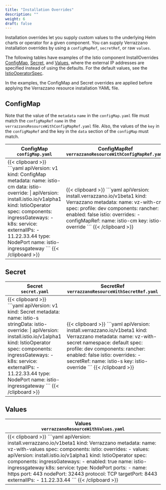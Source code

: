 ```yaml
---
title: "Installation Overrides"
description: ""
weight: 6
draft: false
---
```


Installation overrides let you supply custom values to the underlying Helm charts or operator for a given component.
You can supply Verrazzano installation overrides by using a `configMapRef`, `secretRef`, or raw `values`.

The following tables have examples of the Istio component InstallOverrides [ConfigMap](#configmap), [Secret](#secret), and [Values](#values), where the external IP addresses are specified instead of using the defaults. For the default values, see the [IstioOperatorSpec](https://istio.io/v1.13/docs/reference/config/istio.operator.v1alpha1/#IstioOperatorSpec).

In the examples, the ConfigMap and Secret overrides are applied before applying the Verrazzano resource installation YAML file.

## ConfigMap

Note that the value of the `metadata` `name` in the `configMap.yaml` file must match the `configMapRef` `name` in the `verrazzanoResourceWithConfigMapRef.yaml` file. Also, the values of the `key` in the `configMapRef` and the key in the `data` section of the `configMap` must match.
<table>
   <thead>
      <tr>
         <th>ConfigMap<br><code>configMap.yaml</code></th>
         <th>ConfigMapRef<br><code>verrazzanoResourceWithConfigMapRef.yaml</code></th>
      </tr>
   </thead>
<tr>
<td>
{{< clipboard >}}
```yaml
apiVersion: v1
kind: ConfigMap
metadata:
  name: istio-cm
data:
  istio-override: |
    apiVersion: install.istio.io/v1alpha1
    kind: IstioOperator
    spec:
      components:
        ingressGateways:
        - k8s:
            service:
              externalIPs:
              - 11.22.33.44
              type: NodePort
          name: istio-ingressgateway
```
{{< /clipboard >}}
</td>
<td>
{{< clipboard >}}
```yaml
apiVersion: install.verrazzano.io/v1beta1
kind: Verrazzano
metadata:
  name: vz-with-cm
spec:
  profile: dev
  components:
    rancher:
      enabled: false
    istio:
      overrides:
      -  configMapRef:
           name: istio-cm
           key: istio-override
```
{{< /clipboard >}}
</td>
</tr>
</table>

## Secret
<table>
   <thead>
      <tr>
         <th>Secret<br><code>secret.yaml</code></th>
         <th>SecretRef<br><code>verrazzanoResourceWithSecretRef.yaml</code></th>
      </tr>
   </thead>
   <tr>
      <td>
{{< clipboard >}}
```yaml
apiVersion: v1
kind: Secret
metadata:
  name: istio-s
stringData:
  istio-override: |
    apiVersion: install.istio.io/v1alpha1
    kind: IstioOperator
    spec:
      components:
        ingressGateways:
        - k8s:
            service:
              externalIPs:
              - 11.22.33.44
              type: NodePort
          name: istio-ingressgateway         
```
{{< /clipboard >}}
      </td>
      <td>
{{< clipboard >}}
```yaml
apiVersion: install.verrazzano.io/v1beta1
kind: Verrazzano
metadata:
  name: vz-with-secret
  namespace: default
spec:
  profile: dev
  components:
    rancher:
      enabled: false
    istio:
      overrides:
      -  secretRef:
           name: istio-s
           key: istio-override
```
{{< /clipboard >}}
      </td>
   </tr>
</table>

## Values
<table>
   <thead>
      <tr>
         <th>Values<br><code>verrazzanoResourceWithValues.yaml</code></th>
      </tr>
   </thead>
   <tr>
      <td>
{{< clipboard >}}
```yaml
apiVersion: install.verrazzano.io/v1beta1
kind: Verrazzano
metadata:
  name: vz-with-values
spec:
  components:
    istio:
      overrides:
      - values:
          apiVersion: install.istio.io/v1alpha1
          kind: IstioOperator
          spec:
            components:
              ingressGateways:
                - enabled: true
                  name: istio-ingressgateway
                  k8s:
                    service:
                      type: NodePort
                      ports:
                      - name: https
                        port: 443
                        nodePort: 32443
                        protocol: TCP
                        targetPort: 8443
                      externalIPs:
                      - 11.22.33.44
```
{{< /clipboard >}}
      </td>
   </tr>
</table>
